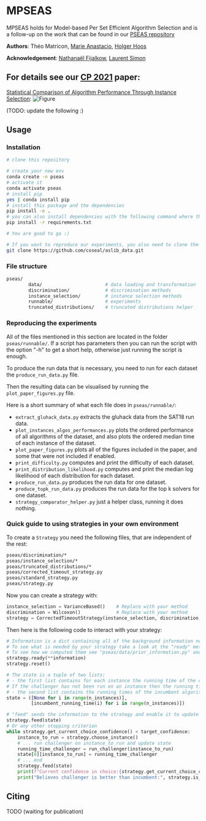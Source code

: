 # MPSEAS

MPSEAS holds for Model-based Per Set Efficient Algorithm Selection and is a follow-up on the work that can be found in our [PSEAS repository](git@github.com:https://github.com/Theomat/PSEAS)

**Authors**:
Théo Matricon, [Marie Anastacio](https://www.universiteitleiden.nl/en/staffmembers/marie-anastacio#tab-1), [Holger Hoos](https://www.universiteitleiden.nl/en/staffmembers/holger-hoos#tab-1)

**Acknowledgement**:
[Nathanaël Fijalkow](https://nathanael-fijalkow.github.io/), [Laurent Simon](https://www.labri.fr/perso/lsimon/)

## For details see our [CP 2021](https://cp2021.a4cp.org/#) paper:

[Statistical Comparison of Algorithm Performance Through Instance Selection](link):
![Figure](https://github.com/Theomat/PSEAS/raw/master/figure.png)

(TODO: update the following :)
## Usage

### Installation

```bash
# clone this repository

# create your new env
conda create -n pseas
# activate it
conda activate pseas
# install pip
yes | conda install pip
# install this package and the dependencies
pip install -e .
# you can also install dependencies with the following command where their versions are locked:
pip install -r requirements.txt

# You are good to go :)

# If you want to reproduce our experiments, you also need to clone the aslib data repository, which can be done this way:
git clone https://github.com/coseal/aslib_data.git
```

### File structure

```bash
pseas/
        data/                       # data loading and transformation
        discrimination/             # discrimination methods
        instance_selection/         # instance selection methods
        runnable/                   # experiments
        truncated_distributions/    # truncated distributions helper
```

### Reproducing the experiments

All of the files mentioned in this section are located in the folder ```pseas/runnable/```.
If a script has parameters then you can run the script with the option "-h" to get a short help, otherwise just running the script is enough.

To produce the run data that is necessary, you need to run for each dataset the ```produce_run_data.py``` file.

Then the resulting data can be visualised by running the ```plot_paper_figures.py``` file.

Here is a short summary of what each file does in ```pseas/runnable/```:

- ```extract_gluhack_data.py``` extracts the gluhack data from the SAT18 run data.
- ```plot_instances_algos_performances.py``` plots the ordered performance of all algorithms of the dataset, and also plots the ordered median time of each instance of the dataset.
- ```plot_paper_figures.py``` plots all of the figures included in the paper, and some that were not included if enabled.
- ```print_difficulty.py``` computes and print the difficulty of each dataset.
- ```print_distribution_likelihood.py``` computes and print the median log likelihood of each distribution for each dataset.
- ```produce_run_data.py``` produces the run data for one dataset.
- ```produce_topk_run_data.py``` produces the run data for the top k solvers for one dataset.
- ```strategy_comparator_helper.py``` just a helper class, running it does nothing.

### Quick guide to using strategies in your own environment

To create a ```Strategy``` you need the following files, that are independent of the rest:

```bash
pseas/discrimination/*
pseas/instance_selection/*
pseas/truncated_distributions/*
pseas/corrected_timeout_strategy.py
pseas/standard_strategy.py
pseas/strategy.py
```

Now you can create a strategy with:

```python
instance_selection = VarianceBased()    # Replace with your method
discrimination = Wilcoxon()             # Replace with your method
strategy = CorrectedTimeoutStrategy(instance_selection, discrimination, seed=42)
```

Then here is the following code to interact with your strategy:

```python
# Information is a dict containing all of the background information needed for the strategy.
# To see what is needed by your strategy take a look at the "ready" methods of your components.
# To see how we computed them see "pseas/data/prior_information.py" and the method "compute_all_prior_information".
strategy.ready(**information)
strategy.reset()

# The state is a tuple of two lists:
# - the first list contains for each instance the running time of the challenger.
# If the challenger has not been run on an instance then the running time here is None.
# - the second list contains the running times of the incumbent algorithm on each instance.
state = ([None for i in range(n_instances)], 
         [incumbent_running_time(i) for i in range(n_instances)])

# "feed" sends the information to the strategy and enable it to update its internal state.
strategy.feed(state)
# Or any other stopping criterion
while strategy.get_current_choice_confidence() < target_confidence:
    instance_to_run = strategy.choose_instance()
    # ... run challenger on instance_to_run and update state
    running_time_challenger = run_challenger(instance_to_run)
    state[0][instance_to_run] = running_time_challenger
    # ... end
    strategy.feed(state)
    print(f"Current confidence in choice:{strategy.get_current_choice_confidence() * 100):.2f}%")
    print("Believes challenger is better than incumbent:", strategy.is_better())
```

## Citing

TODO (waiting for publication)
